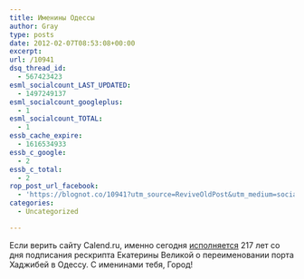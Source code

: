 ```yaml
---
title: Именины Одессы
author: Gray
type: posts
date: 2012-02-07T08:53:08+00:00
excerpt:
url: /10941
dsq_thread_id:
  - 567423423
esml_socialcount_LAST_UPDATED:
  - 1497249137
esml_socialcount_googleplus:
  - 1
esml_socialcount_TOTAL:
  - 1
essb_cache_expire:
  - 1616534933
essb_c_google:
  - 2
essb_c_total:
  - 2
rop_post_url_facebook:
  - 'https://blognot.co/10941?utm_source=ReviveOldPost&utm_medium=social&utm_campaign=ReviveOldPost'
categories:
  - Uncategorized

---
```








Если верить сайту Calend.ru, именно сегодня [исполняется][1] 217 лет со дня подписания рескрипта Екатерины Великой о переименовании порта Хаджибей в Одессу. С именинами тебя, Город!

 [1]: http://www.calend.ru/event/4423/